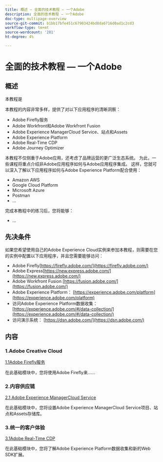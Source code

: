 ```yaml
---
title: 概述 — 全面的技术教程 — 一个Adobe
description: 全面的技术教程 — 一个Adobe
doc-type: multipage-overview
source-git-commit: b1bb17bfe451c67903424bd8da6716d0ad1c2cd3
workflow-type: tm+mt
source-wordcount: '281'
ht-degree: 4%

---
```


# 全面的技术教程 — 一个Adobe

## 概述

本教程是

本教程的内容非常多样，提供了对以下应用程序的清晰洞察：

- Adobe Firefly服务
- Adobe Workfront和Adobe Workfront Fusion
- Adobe Experience ManagerCloud Service、站点和Assets
- Adobe Experience Platform
- Adobe Real-Time CDP
- Adobe Journey Optimizer


本教程不仅侧重于Adobe应用，还考虑了品牌运营的更广泛生态系统。 为此，一些课程将重点介绍非Adobe应用程序如何与Adobe应用程序集成。 这样，您就可以深入了解以下应用程序如何与Adobe Experience Platform配合使用：

- Amazon AWS
- Google Cloud Platform
- Microsoft Azure
- Postman
- ...

完成本教程中的练习后，您将能够：

- ...

## 先决条件

如果您希望使用自己的Adobe Experience Cloud实例来参加本教程，则需要在您的实例中配置以下应用程序，并且您需要能够访问：

- Adobe Firefly[https://firefly.adobe.com/](https://firefly.adobe.com/)
- Adobe Express[https://new.express.adobe.com/](https://new.express.adobe.com/)
- Adobe Workfront Fusion [https://fusion.adobe.com/](https://fusion.adobe.com/)
- Adobe Experience Platform： [https://experience.adobe.com/platform](https://experience.adobe.com/platform)
- 访问Adobe Experience Platform数据收集： [https://experience.adobe.com/#/data-collection/](https://experience.adobe.com/#/data-collection/)
- 访问演示系统： [https://dsn.adobe.com/](https://dsn.adobe.com/)

## 内容

### 1.Adobe Creative Cloud

[1.1Adobe Firefly服务](./modules/creative-cloud/module1.1/firefly-services.md)

在此基础模块中，您将使用Adobe Firefly来……

### 2.内容供应链

[2.1 Adobe Experience ManagerCloud Service](./modules/csc/module2.1/aemcs.md)

在此基础模块中，您将设置Adobe Experience ManagerCloud Service项目、站点和Assets存储库。

### 3.统一的客户体验

[3.1Adobe Real-Time CDP](./modules/uce/module3.1/rtcdp.md)

在此基础模块中，您将了解Adobe Experience Platform数据收集和新的Web SDK扩展。